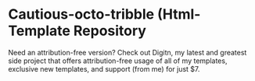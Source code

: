 # Cautious-octo-tribble (Html-Template Repository

Need an attribution-free version? 
Check out Digitn, my latest and greatest side project that offers attribution-free usage of all of my templates, exclusive new templates, and support (from me) for just $7.
